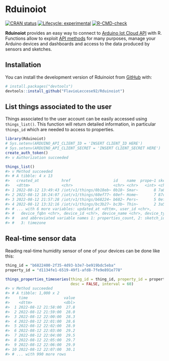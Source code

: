 
<!-- README.md is generated from README.Rmd. Please edit that file -->

# Rduinoiot

<!-- badges: start -->

[![CRAN
status](https://www.r-pkg.org/badges/version/Rduinoiot)](https://CRAN.R-project.org/package=Rduinoiot)
[![Lifecycle:
experimental](https://img.shields.io/badge/lifecycle-experimental-orange.svg)](https://lifecycle.r-lib.org/articles/stages.html#experimental)
[![R-CMD-check](https://github.com/FlavioLeccese92/Rduinoiot/workflows/R-CMD-check/badge.svg)](https://github.com/FlavioLeccese92/Rduinoiot/actions)
<!-- badges: end -->

**Rduinoiot** provides an easy way to connect to [Arduino Iot Cloud
API](https://create.arduino.cc/iot/) with R. Functions allow to exploit
[API methods](https://www.arduino.cc/reference/en/iot/api) for many
purposes, manage your Arduino devices and dashboards and access to the
data produced by sensors and sketches.

## Installation

You can install the development version of Rduinoiot from
[GitHub](https://github.com/) with:

``` r
# install.packages("devtools")
devtools::install_github("FlavioLeccese92/Rduinoiot")
```

## List things associated to the user

Things associated to the user account can be easily accessed using
`things_list()`. This function will return detailed information, in
particular `things_id` which are needed to access to properties.

``` r
library(Rduinoiot)
# Sys.setenv(ARDUINO_API_CLIENT_ID = 'INSERT CLIENT_ID HERE')
# Sys.setenv(ARDUINO_API_CLIENT_SECRET = 'INSERT CLIENT_SECRET HERE')
create_auth_token()
#> v Authorization succeeded

things_list()
#> v Method succeeded
#> # A tibble: 4 x 13
#>   created_at          href                   id    name  prope~1 sketc~2 timez~3
#>   <dttm>              <chr>                  <chr> <chr>   <int> <chr>   <chr>  
#> 1 2022-08-12 13:49:43 /iot/v1/things/0b18eb~ 0b18~ Smar~       8 7a8e48~ Americ~
#> 2 2022-08-12 18:24:07 /iot/v1/things/60ef77~ 60ef~ Home~       7 87cbfd~ Americ~
#> 3 2022-08-12 21:57:28 /iot/v1/things/b68224~ b682~ Pers~       5 0ef1dc~ Americ~
#> 4 2022-08-12 13:32:16 /iot/v1/things/bc3b27~ bc3b~ Thin~       2 3a558c~ Americ~
#> # ... with 6 more variables: updated_at <dttm>, user_id <chr>,
#> #   device_fqbn <chr>, device_id <chr>, device_name <chr>, device_type <chr>,
#> #   and abbreviated variable names 1: properties_count, 2: sketch_id,
#> #   3: timezone
```

## Real-time sensor data

Reading real-time humidity sensor of one of your devices can be done
like this:

``` r
thing_id = "b6822400-2f35-4d93-b3e7-be919bdc5eba"
property_id = "d1134fe1-6519-49f1-afd8-7fe9e891e778"

things_properties_timeseries(thing_id = thing_id, property_id = property_id,
                             desc = FALSE, interval = 60)
#> v Method succeeded
#> # A tibble: 1,000 x 2
#>    time                value
#>    <dttm>              <dbl>
#>  1 2022-08-12 21:58:00  27.8
#>  2 2022-08-12 21:59:00  28.0
#>  3 2022-08-12 22:00:00  28.3
#>  4 2022-08-12 22:01:00  28.6
#>  5 2022-08-12 22:02:00  28.9
#>  6 2022-08-12 22:03:00  29.2
#>  7 2022-08-12 22:04:00  29.5
#>  8 2022-08-12 22:05:00  29.7
#>  9 2022-08-12 22:06:00  29.9
#> 10 2022-08-12 22:07:00  30.1
#> # ... with 990 more rows
```
